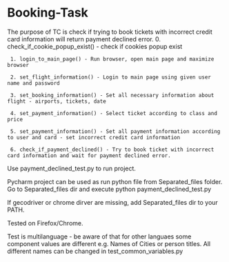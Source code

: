 # Booking-Task

The purpose of TC is check if trying to book tickets with incorrect credit card information will return
     payment declined error.
     0. check_if_cookie_popup_exist() - check if cookies popup exist
     
     1. login_to_main_page() - Run browser, open main page and maximize browser
     
     2. set_flight_information() - Login to main page using given user name and password
     
     3. set_booking_information() - Set all necessary information about flight - airports, tickets, date
     
     4. set_payment_information() - Select ticket according to class and price
     
     5. set_payment_information() - Set all payment information according to user and card - set incorrect credit card information
     
     6. check_if_payment_declined() - Try to book ticket with incorrect card information and wait for payment declined error.
     
Use payment_declined_test.py to run project.      
     
Pycharm project can be used as run python file from Separated_files folder. Go to Separated_files dir and execute python payment_declined_test.py

If gecodriver or chrome dirver are missing, add Separated_files dir to your PATH.

Tested on Firefox/Chrome.

Test is multilanguage - be aware of that for other languaes some component values are different e.g. Names of Cities or person titles.
All different names can be changed in test_common_variables.py
